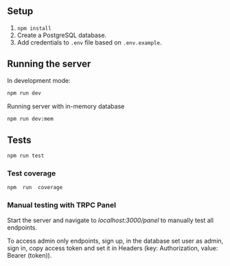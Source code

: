 ## Setup

1. `npm install`
2. Create a PostgreSQL database.
3. Add credentials to `.env` file based on `.env.example`.

## Running the server

In development mode:

```bash
npm run dev
```

Running server with in-memory database

```bash
npm run dev:mem
```

## Tests

```bash
npm run test
```

### Test coverage

```bash
npm  run  coverage
```

### Manual testing with TRPC Panel

Start the server and navigate to _localhost:3000/panel_ to manually test all endpoints.

To access admin only endpoints, sign up, in the database set user as admin, sign in, copy access token and set it in Headers (key: Authorization, value: Bearer (token)).
